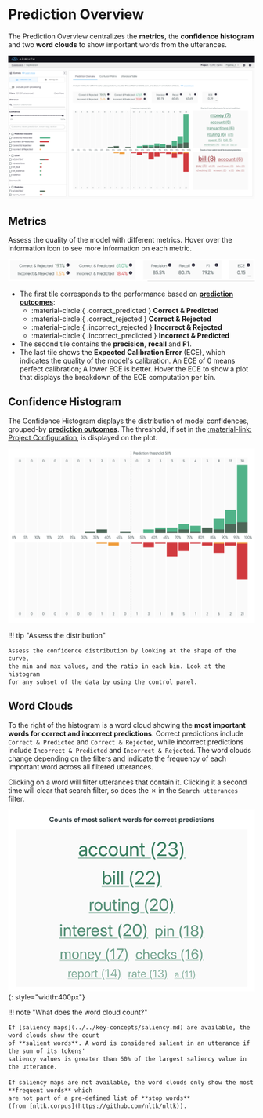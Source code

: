 # Prediction Overview

The Prediction Overview centralizes the **metrics**, the **confidence histogram** and two **word
clouds** to show important words from the utterances.

![Screenshot](../../_static/images/exploration-space/prediction-overview.png)

## Metrics

Assess the quality of the model with different metrics. Hover over the information icon
to see more information on each metric.

![Screenshot](../../_static/images/exploration-space/metrics.png)

* The first tile corresponds to the performance based on [**prediction
  outcomes**](../../key-concepts/outcomes.md):
    * :material-circle:{ .correct_predicted } **Correct & Predicted**
    * :material-circle:{ .correct_rejected } **Correct & Rejected**
    * :material-circle:{ .incorrect_rejected } **Incorrect & Rejected**
    * :material-circle:{ .incorrect_predicted } **Incorrect & Predicted**
* The second tile contains the **precision**, **recall** and **F1**.
* The last tile shows the **Expected Calibration Error** (ECE), which indicates the quality of the
  model's calibration. An ECE of 0 means perfect calibration; A lower ECE is better. Hover the ECE
  to show a plot that displays the breakdown of the ECE computation per bin.

## Confidence Histogram

The Confidence Histogram displays the distribution of model confidences, grouped-by [**prediction
outcomes**](../../key-concepts/outcomes.md). The threshold, if set in
the [:material-link: Project Configuration](../../reference/configuration/project.md), is displayed
on the plot.

![Screenshot](../../_static/images/exploration-space/confidence-histogram.png)

!!! tip "Assess the distribution"

    Assess the confidence distribution by looking at the shape of the curve,
    the min and max values, and the ratio in each bin. Look at the histogram
    for any subset of the data by using the control panel.

## Word Clouds

To the right of the histogram is a word cloud showing the **most important words for correct and
incorrect predictions**. Correct predictions include `Correct & Predicted` and `Correct & Rejected`,
while incorrect predictions include `Incorrect & Predicted` and `Incorrect & Rejected`. The word
clouds change depending on the filters and indicate the frequency of each important word across all
filtered utterances.

Clicking on a word will filter utterances that contain it. Clicking it a second
time will clear that search filter, so does the ✗ in the `Search utterances` filter.

![Screenshot](../../_static/images/exploration-space/word-cloud.png){: style="width:400px"}

!!! note "What does the word cloud count?"

    If [saliency maps](../../key-concepts/saliency.md) are available, the word clouds show the count
    of **salient words**. A word is considered salient in an utterance if the sum of its tokens'
    saliency values is greater than 60% of the largest saliency value in the utterance.

    If saliency maps are not available, the word clouds only show the most **frequent words** which
    are not part of a pre-defined list of **stop words**
    (from [nltk.corpus](https://github.com/nltk/nltk)).
